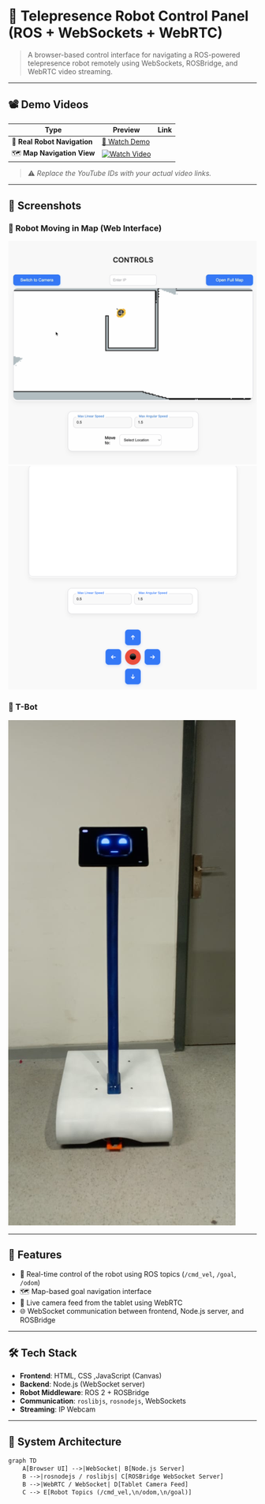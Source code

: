 # 🤖 Telepresence Robot Control Panel (ROS + WebSockets + WebRTC)

> A browser-based control interface for navigating a ROS-powered telepresence robot remotely using WebSockets, ROSBridge, and WebRTC video streaming.

---

## 📽️ Demo Videos

| Type | Preview | Link |
|------|---------|------|
| 📍 **Real Robot Navigation** | [🎥 Watch Demo](./Teleop/robot%20movement.mp4) |
| 🗺️ **Map Navigation View** | [![Watch Video](https://img.youtube.com/vi/YOUR_MAP_VIDEO_ID/0.jpg)](https://youtube.com/watch?v=YOUR_MAP_VIDEO_ID) |

> ⚠️ *Replace the YouTube IDs with your actual video links.*

---

## 📸 Screenshots

### 🔄 Robot Moving in Map (Web Interface)
![Robot on Map 🗺️](./Teleop/Navigation.png) <!-- Replace this -->
![Joystick🕹️](./Teleop/joystick.png)

### 🤖 T-Bot
![Camera Feed](./Teleop/Robot.jpeg) <!-- Replace this -->

---

## 🚀 Features

- 🔄 Real-time control of the robot using ROS topics (`/cmd_vel`, `/goal`, `/odom`)
- 🗺️ Map-based goal navigation interface
- 📡 Live camera feed from the tablet using WebRTC
- 🌐 WebSocket communication between frontend, Node.js server, and ROSBridge

---

## 🛠️ Tech Stack

- **Frontend**: HTML, CSS ,JavaScript (Canvas)
- **Backend**: Node.js (WebSocket server)
- **Robot Middleware**: ROS 2 + ROSBridge
- **Communication**: `roslibjs`, `rosnodejs`, WebSockets
- **Streaming**: IP Webcam

---

## 🧠 System Architecture

```mermaid
graph TD
    A[Browser UI] -->|WebSocket| B[Node.js Server]
    B -->|rosnodejs / roslibjs| C[ROSBridge WebSocket Server]
    B -->|WebRTC / WebSocket| D[Tablet Camera Feed]
    C --> E[Robot Topics (/cmd_vel,\n/odom,\n/goal)]
